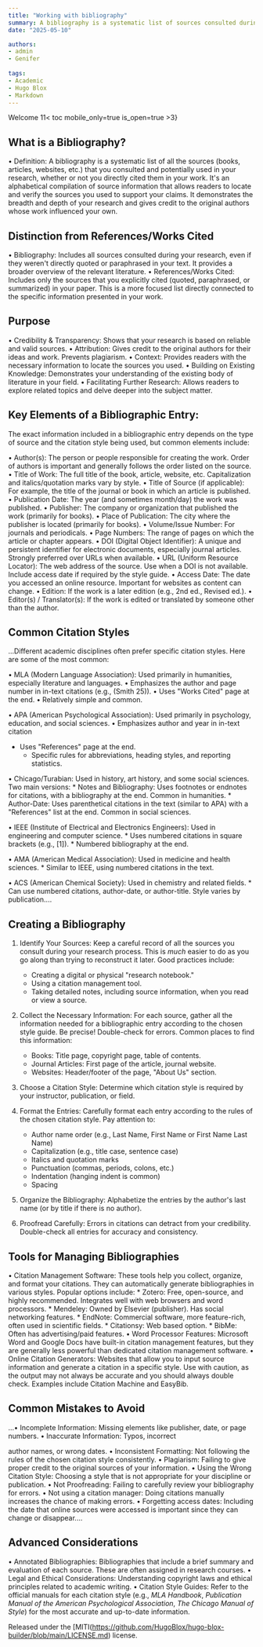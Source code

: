 ```yaml
---
title: "Working with bibliography"
summary: A bibliography is a systematic list of sources consulted during research, crucial for academic credibility and avoiding plagiarism. It differs from "References" by including all sources, not just those directly cited. Key elements include author, title, publication details, and DOI/URL. Common citation styles like MLA, APA, and Chicago each have specific formatting rules. Creating a bibliography involves gathering source information, choosing a style, formatting entries, alphabetizing, and proofreading. Tools like Zotero and Mendeley streamline the process, but careful attention to detail is essential to avoid common mistakes and maintain academic integrity.
date: "2025-05-10"

authors:
- admin
- Genifer
  
tags:
- Academic
- Hugo Blox
- Markdown
---
```

Welcome
11< toc mobile_only=true is_open=true >3}

## What is a Bibliography?

•  Definition: A bibliography is a systematic list of all the sources (books, articles, websites, etc.) that you consulted and potentially used in your research, whether or not you directly cited them in your work. It's an alphabetical compilation of source information that allows readers to locate and verify the sources you used to support your claims. It demonstrates the breadth and depth of your research and gives credit to the original authors whose work influenced your own.

## Distinction from References/Works Cited

•  Bibliography: Includes all sources consulted during your research, even if they weren't directly quoted or paraphrased in your text. It provides a broader overview of the relevant literature.
  •  References/Works Cited: Includes only the sources that you explicitly cited (quoted, paraphrased, or summarized) in your paper. This is a more focused list directly connected to the specific information presented in your work.

## Purpose

•  Credibility & Transparency: Shows that your research is based on reliable and valid sources.
  •  Attribution: Gives credit to the original authors for their ideas and work. Prevents plagiarism.
  •  Context: Provides readers with the necessary information to locate the sources you used.
  •  Building on Existing Knowledge: Demonstrates your understanding of the existing body of literature in your field.
  •  Facilitating Further Research: Allows readers to explore related topics and delve deeper into the subject matter.

## Key Elements of a Bibliographic Entry:

The exact information included in a bibliographic entry depends on the type of source and the citation style being used, but common elements include:

•  Author(s): The person or people responsible for creating the work. Order of authors is important and generally follows the order listed on the source.
•  Title of Work: The full title of the book, article, website, etc. Capitalization and italics/quotation marks vary by style.
•  Title of Source (if applicable): For example, the title of the journal or book in which an article is published.
•  Publication Date: The year (and sometimes month/day) the work was published.
•  Publisher: The company or organization that published the work (primarily for books).
•  Place of Publication: The city where the publisher is located (primarily for books).
•  Volume/Issue Number: For journals and periodicals.
•  Page Numbers: The range of pages on which the article or chapter appears.
•  DOI (Digital Object Identifier): A unique and persistent identifier for electronic documents, especially journal articles. Strongly preferred over URLs when available.
•  URL (Uniform Resource Locator): The web address of the source. Use when a DOI is not available. Include access date if required by the style guide.
•  Access Date: The date you accessed an online resource. Important for websites as content can change.
•  Edition: If the work is a later edition (e.g., 2nd ed., Revised ed.).
•  Editor(s) / Translator(s): If the work is edited or translated by someone other than the author.

## Common Citation Styles

...Different academic disciplines often prefer specific citation styles. Here are some of the most common:

•  MLA (Modern Language Association): Used primarily in humanities, especially literature and languages.
  •  Emphasizes the author and page number in in-text citations (e.g., (Smith 25)).
  •  Uses "Works Cited" page at the end.
  •  Relatively simple and common.

•  APA (American Psychological Association): Used primarily in psychology, education, and social sciences.
  •  Emphasizes author and year in in-text citation


*   Uses "References" page at the end.
    *   Specific rules for abbreviations, heading styles, and reporting statistics.

•   Chicago/Turabian:  Used in history, art history, and some social sciences.  Two main versions:
    *   Notes and Bibliography: Uses footnotes or endnotes for citations, with a bibliography at the end.  Common in humanities.
    *   Author-Date: Uses parenthetical citations in the text (similar to APA) with a "References" list at the end.  Common in social sciences.

•   IEEE (Institute of Electrical and Electronics Engineers): Used in engineering and computer science.
    *   Uses numbered citations in square brackets (e.g., [1]).
    *   Numbered bibliography at the end.

•   AMA (American Medical Association): Used in medicine and health sciences.
    *   Similar to IEEE, using numbered citations in the text.

•   ACS (American Chemical Society): Used in chemistry and related fields.
    *   Can use numbered citations, author-date, or author-title.  Style varies by publication....
    
## Creating a Bibliography

1.  Identify Your Sources:  Keep a careful record of all the sources you consult during your research process.  This is *much* easier to do as you go along than trying to reconstruct it later.  Good practices include:
    *   Creating a digital or physical "research notebook."
    *   Using a citation management tool.
    *   Taking detailed notes, including source information, when you read or view a source.

2.  Collect the Necessary Information:  For each source, gather all the information needed for a bibliographic entry according to the chosen style guide.  Be precise!  Double-check for errors.  Common places to find this information:
    *   Books: Title page, copyright page, table of contents.
    *   Journal Articles: First page of the article, journal website.
    *   Websites:  Header/footer of the page, "About Us" section.

3.  Choose a Citation Style:  Determine which citation style is required by your instructor, publication, or field.

4.  Format the Entries:  Carefully format each entry according to the rules of the chosen citation style. Pay attention to:
    *   Author name order (e.g., Last Name, First Name or First Name Last Name)
    *   Capitalization (e.g., title case, sentence case)
    *   Italics and quotation marks
    *   Punctuation (commas, periods, colons, etc.)
    *   Indentation (hanging indent is common)
    *   Spacing

5.  Organize the Bibliography: Alphabetize the entries by the author's last name (or by title if there is no author).

6.  Proofread Carefully:  Errors in citations can detract from your credibility.  Double-check all entries for accuracy and consistency.

## Tools for Managing Bibliographies

•   Citation Management Software:  These tools help you collect, organize, and format your citations.  They can automatically generate bibliographies in various styles.  Popular options include:
    *   Zotero: Free, open-source, and highly recommended. Integrates well with web browsers and word processors.
    *   Mendeley:  Owned by Elsevier (publisher). Has social networking features.
    *   EndNote:  Commercial software, more feature-rich, often used in scientific fields.
    *   Citationsy: Web based option.
    *   BibMe: Often has advertising/paid features.
•   Word Processor Features:  Microsoft Word and Google Docs have built-in citation management features, but they are generally less powerful than dedicated citation management software.
•   Online Citation Generators: Websites that allow you to input source information and generate a citation in a specific style.  Use with caution, as the output may not always be accurate and you should always double check.  Examples include Citation Machine and EasyBib.

## Common Mistakes to Avoid

...•   Incomplete Information:  Missing elements like publisher, date, or page numbers.
•   Inaccurate Information:  Typos, incorrect


author names, or wrong dates.
•   Inconsistent Formatting:  Not following the rules of the chosen citation style consistently.
•   Plagiarism:  Failing to give proper credit to the original sources of your information.
•   Using the Wrong Citation Style:  Choosing a style that is not appropriate for your discipline or publication.
•   Not Proofreading:  Failing to carefully review your bibliography for errors.
•   Not using a citation manager: Doing citations manually increases the chance of making errors.
•   Forgetting access dates: Including the date that online sources were accessed is important since they can change or disappear....

## Advanced Considerations

•   Annotated Bibliographies:  Bibliographies that include a brief summary and evaluation of each source.  These are often assigned in research courses.
•   Legal and Ethical Considerations: Understanding copyright laws and ethical principles related to academic writing.
•   Citation Style Guides:  Refer to the official manuals for each citation style (e.g., *MLA Handbook*, *Publication Manual of the American Psychological Association*, *The Chicago Manual of Style*) for the most accurate and up-to-date information.


Released under the [MITI(https://github.com/HugoBlox/hugo-blox-builder/blob/main/LICENSE.md) license.

